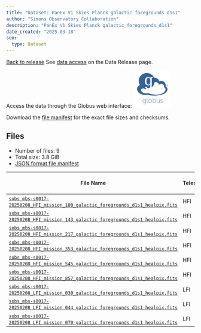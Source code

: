 ```yaml
---
title: "Dataset: PanEx V1 Skies Planck galactic foregrounds d1s1"
author: "Simons Observatory Collaboration"
description: "PanEx V1 Skies Planck galactic_foregrounds_d1s1"
date_created: "2025-03-18"
seo:
  type: Dataset
---
```


[Back to release](./panexv1-planck.html#datasets)
See [data access](./panexv1-planck.html#data-access) on the Data Release page.

Access the data through the Globus web interface: [![Download via Globus](images/globus-logo.png)](https://app.globus.org/file-manager?origin_id=53b2a147-ae9d-4bbf-9d18-3b46d133d4bb&origin_path=%2Fpanexp_v1_planck%2Fgalactic_foregrounds_d1s1%2F)

Download the [file manifest](https://g-0a470a.6b7bd8.0ec8.data.globus.org/panexp_v1_planck/galactic_foregrounds_d1s1/manifest.json) for the exact file sizes and checksums.

## Files

- Number of files: 9
- Total size: 3.8 GiB
- [JSON format file manifest](https://g-0a470a.6b7bd8.0ec8.data.globus.org/panexp_v1_planck/galactic_foregrounds_d1s1/manifest.json)

|                                                                                                                         File Name                                                                                                                         | Telescope | Frequency Band (GHz) | Pixelization |   Size    |
| --------------------------------------------------------------------------------------------------------------------------------------------------------------------------------------------------------------------------------------------------------- | --------- | -------------------: | ------------ | --------- |
| [`sobs_mbs-s0017-20250208_HFI_mission_100_galactic_foregrounds_d1s1_healpix.fits`](https://g-456d30.0ed28.75bc.data.globus.org/panexp_v1_planck/galactic_foregrounds_d1s1/sobs_mbs-s0017-20250208_HFI_mission_100_galactic_foregrounds_d1s1_healpix.fits) | HFI       |                    0 | healpix      | 576.0 MiB |
| [`sobs_mbs-s0017-20250208_HFI_mission_143_galactic_foregrounds_d1s1_healpix.fits`](https://g-456d30.0ed28.75bc.data.globus.org/panexp_v1_planck/galactic_foregrounds_d1s1/sobs_mbs-s0017-20250208_HFI_mission_143_galactic_foregrounds_d1s1_healpix.fits) | HFI       |                   43 | healpix      | 576.0 MiB |
| [`sobs_mbs-s0017-20250208_HFI_mission_217_galactic_foregrounds_d1s1_healpix.fits`](https://g-456d30.0ed28.75bc.data.globus.org/panexp_v1_planck/galactic_foregrounds_d1s1/sobs_mbs-s0017-20250208_HFI_mission_217_galactic_foregrounds_d1s1_healpix.fits) | HFI       |                   17 | healpix      | 576.0 MiB |
| [`sobs_mbs-s0017-20250208_HFI_mission_353_galactic_foregrounds_d1s1_healpix.fits`](https://g-456d30.0ed28.75bc.data.globus.org/panexp_v1_planck/galactic_foregrounds_d1s1/sobs_mbs-s0017-20250208_HFI_mission_353_galactic_foregrounds_d1s1_healpix.fits) | HFI       |                   53 | healpix      | 576.0 MiB |
| [`sobs_mbs-s0017-20250208_HFI_mission_545_galactic_foregrounds_d1s1_healpix.fits`](https://g-456d30.0ed28.75bc.data.globus.org/panexp_v1_planck/galactic_foregrounds_d1s1/sobs_mbs-s0017-20250208_HFI_mission_545_galactic_foregrounds_d1s1_healpix.fits) | HFI       |                   45 | healpix      | 576.0 MiB |
| [`sobs_mbs-s0017-20250208_HFI_mission_857_galactic_foregrounds_d1s1_healpix.fits`](https://g-456d30.0ed28.75bc.data.globus.org/panexp_v1_planck/galactic_foregrounds_d1s1/sobs_mbs-s0017-20250208_HFI_mission_857_galactic_foregrounds_d1s1_healpix.fits) | HFI       |                   57 | healpix      | 576.0 MiB |
| [`sobs_mbs-s0017-20250208_LFI_mission_030_galactic_foregrounds_d1s1_healpix.fits`](https://g-456d30.0ed28.75bc.data.globus.org/panexp_v1_planck/galactic_foregrounds_d1s1/sobs_mbs-s0017-20250208_LFI_mission_030_galactic_foregrounds_d1s1_healpix.fits) | LFI       |                   30 | healpix      | 144.0 MiB |
| [`sobs_mbs-s0017-20250208_LFI_mission_044_galactic_foregrounds_d1s1_healpix.fits`](https://g-456d30.0ed28.75bc.data.globus.org/panexp_v1_planck/galactic_foregrounds_d1s1/sobs_mbs-s0017-20250208_LFI_mission_044_galactic_foregrounds_d1s1_healpix.fits) | LFI       |                   44 | healpix      | 144.0 MiB |
| [`sobs_mbs-s0017-20250208_LFI_mission_070_galactic_foregrounds_d1s1_healpix.fits`](https://g-456d30.0ed28.75bc.data.globus.org/panexp_v1_planck/galactic_foregrounds_d1s1/sobs_mbs-s0017-20250208_LFI_mission_070_galactic_foregrounds_d1s1_healpix.fits) | LFI       |                   70 | healpix      | 144.0 MiB |
